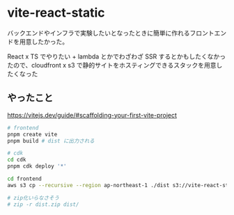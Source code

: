 # vite-react-static

バックエンドやインフラで実験したいとなったときに簡単に作れるフロントエンドを用意したかった。

React x TS でやりたい + lambda とかでわざわざ SSR するとかもしたくなかったので、cloudfront x s3 で静的サイトをホスティングできるスタックを用意したくなった

## やったこと

https://vitejs.dev/guide/#scaffolding-your-first-vite-project

```sh
# frontend
pnpm create vite
pnpm build # dist に出力される
```

```sh
# cdk
cd cdk
pnpm cdk deploy '*'
```

```sh
cd frontend
aws s3 cp --recursive --region ap-northeast-1 ./dist s3://vite-react-static-bucket

# zip化いらなさそう
# zip -r dist.zip dist/

```
